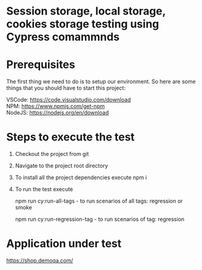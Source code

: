 # Session storage, local storage, cookies storage testing using Cypress comammnds 

# Prerequisites

The first thing we need to do is to setup our environment. So here are some things that you should have to start this project:

VSCode: https://code.visualstudio.com/download </br>
NPM: https://www.npmjs.com/get-npm </br>
NodeJS: https://nodejs.org/en/download

# Steps to execute the test

1. Checkout the project from git
2. Navigate to the project root directory
3. To install all the project dependencies execute 
    npm i
4. To run the test execute

    npm run cy:run-all-tags - to run scenarios of all tags: regression or smoke
    
    npm run cy:run-regression-tag - to run scenarios of tag: regression  
    
 # Application under test 
 https://shop.demoqa.com/
